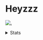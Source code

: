 # Heyzzz  

[![.](https://skillicons.dev/icons?i=js,ts,nextjs,nestjs,mongodb)](https://skillicons.dev)  

<details>
<summary>Stats</summary
<!--START_SECTION:waka-->

```txt
TypeScript   13 mins         ████████████████████▒░░░░   81.72 %
JSON         3 mins          ████▓░░░░░░░░░░░░░░░░░░░░   18.28 %
```

<!--END_SECTION:waka-->
</details>
